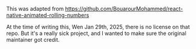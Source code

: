 This was adapted from https://github.com/BouarourMohammed/react-native-animated-rolling-numbers

At the time of writing this, Wen Jan 29th, 2025, there is no license on that repo. But it's a
really sick project, and I wanted to make sure the original maintainer got credit.
